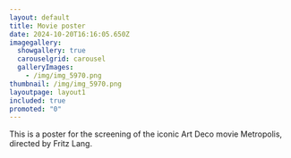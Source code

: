 ```yaml
---
layout: default
title: Movie poster
date: 2024-10-20T16:16:05.650Z
imagegallery:
  showgallery: true
  carouselgrid: carousel
  galleryImages:
    - /img/img_5970.png
thumbnail: /img/img_5970.png
layoutpage: layout1
included: true
promoted: "0"
---
```

This is a poster for the screening of the iconic Art Deco movie Metropolis, directed by Fritz Lang. 